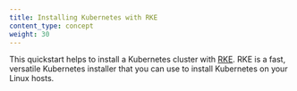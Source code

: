 ```yaml
---
title: Installing Kubernetes with RKE
content_type: concept
weight: 30
---
```


<!-- overview -->

This quickstart helps to install a Kubernetes cluster with [RKE](https://rancher.com/docs/rke/latest/en/installation/#download-the-rke-binary). RKE is a fast, versatile Kubernetes installer that you can use to install Kubernetes on your Linux hosts.
